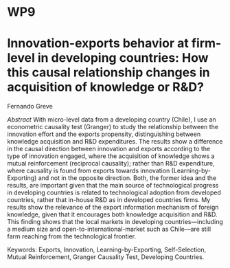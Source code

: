 # WP9

# Innovation-exports behavior at firm-level in developing countries: How this causal relationship changes in acquisition of knowledge or R&D?
Fernando Greve 

*Abstract*
With micro-level data from a developing country (Chile), I use an econometric causality test (Granger) to study the relationship between the innovation effort and the exports propensity, distinguishing between knowledge acquisition and R&D expenditures. The results show a difference in the causal direction between innovation and exports according to the type of innovation engaged, where the acquisition of knowledge shows a mutual reinforcement (reciprocal causality); rather than R&D expenditure, where causality is found from exports towards innovation (Learning-by-Exporting) and not in the opposite direction. Both, the former idea and the results, are important given that the main source of technological progress in developing countries is related to technological adoption from developed countries, rather that in-house R&D as in developed countries firms. My results show the relevance of the export information mechanism of foreign knowledge, given that it encourages both knowledge acquisition and R&D. This finding shows that the local markets in developing countries—including a medium size and open-to-international-market such as Chile—are still farm reaching from the technological frontier.  

Keywords: Exports, Innovation, Learning-by-Exporting, Self-Selection, Mutual Reinforcement, Granger Causality Test, Developing Countries.
